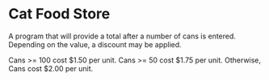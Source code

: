 # Cat Food Store
 A program that will provide a total after a number of cans is entered. Depending on the value, a discount may be applied.

 Cans >= 100 cost $1.50 per unit.
 Cans >= 50 cost $1.75 per unit.
 Otherwise, Cans cost $2.00 per unit.
 

